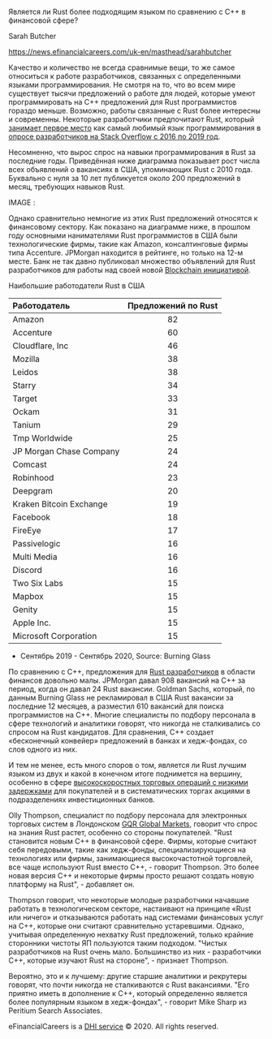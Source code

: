 Является ли Rust более подходящим языком по сравнению с C++ в финансовой сфере?

Sarah Butcher

https://news.efinancialcareers.com/uk-en/masthead/sarahbutcher

Качество и количество не всегда сравнимые вещи, то же самое относиться к работе разработчиков, связанных с определенными языками программирования. Не смотря на то, что во всем мире существует тысячи предложений о работе для людей, которые умеют программировать на C++ предложений для Rust программистов гораздо меньше. Возможно, работы связанные с Rust более интересны и современны. Некоторые разработчики предпочитают Rust, который [занимает первое место](https://news.efinancialcareers.com/us-en/3003953/programming-languages-used-by-investment-banks) как самый любимый язык программирования в [опросе разработчиков на Stack Overflow с 2016 по 2019 год](https://insights.stackoverflow.com/survey/2020#technology-programming-scripting-and-markup-languages-professional-developers).

Несомненно, что вырос спрос на навыки программирования в Rust за последние годы. Приведённая ниже диаграмма показывает рост числа всех объявлений о вакансиях в США, упоминающих Rust с 2010 года. Буквально с нуля за 10 лет публикуется около 200 предложений в месяц, требующих навыков Rust.

IMAGE :

Однако сравнительно немногие из этих Rust предложений относятся к финансовому сектору. Как показано на диаграмме ниже, в прошлом году основными нанимателями Rust программистов в США были технологические фирмы, такие как Amazon, консалтинговые фирмы типа Accenture. JPMorgan находится в рейтинге, но только на 12-м месте. Банк не так давно публиковал множество объявлений для Rust разработчиков для работы над своей новой [Blockchain инициативой](https://news.efinancialcareers.com/us-en/3004239/jpmorgan-blockchain-jobs).

Наибольшие работодатели Rust в США

| Работодатель | Предложений по Rust |
|:---|:---:|
| Amazon | 82 |
| Accenture | 60 |
| Cloudflare, Inc | 46 |
| Mozilla | 38 |
| Leidos | 38 |
| Starry | 34 |
| Target | 33 |
| Ockam | 31 |
| Tanium | 29 |
| Tmp Worldwide | 25 |
| JP Morgan Chase Company | 24 |
| Comcast | 24 |
| Robinhood | 23 |
| Deepgram | 20 |
| Kraken Bitcoin Exchange | 19 |
| Facebook | 18 |
| FireEye | 17 |
| Passivelogic | 16 |
| Multi Media | 16 |
| Discord | 16 |
| Two Six Labs | 15 |
| Mapbox | 15 |
| Genity | 15 |
| Apple Inc. | 15 |
| Microsoft Corporation | 15 |

* Сентябрь 2019 - Сентябрь 2020, Source: Burning Glass


По сравнению с C++, предложения для [Rust разработчиков](https://news.efinancialcareers.com/us-en/328776/rust-programming-language) в области финансов довольно малы. JPMorgan давал 908 вакансий на C++ за период, когда он давал 24 Rust вакансии. Goldman Sachs, который, по данным Burning Glass не рекламировал в США Rust вакансии за последние 12 месяцев, а разместил 610 вакансий для поиска программистов на C++. Многие специалисты по подбору персонала в сфере технологий и аналитики говорят, что никогда не сталкивались со спросом на Rust кандидатов. Для сравнения, C++ создает «бесконечный конвейер» предложений в банках и хедж-фондах, со слов одного из них.

И тем не менее, есть много споров о том, является ли Rust лучшим языком из двух и какой в конечном итоге поднимется на вершину, особенно в сфере [высокоскоростных торговых операций с низкими задержками](https://www.reddit.com/r/rust/comments/8cu241/i_see_alot_of_c_job_ads_for_low_latency/) для покупателей и в систематических торгах акциями в подразделениях инвестиционных банков.

Olly Thompson, специалист по подбору персонала для электронных торговых систем в Лондонском [GQR Global Markets](https://www.gqrgm.com/people/olly-thompson/), говорит что спрос на знания Rust растет, особенно со стороны покупателей. "Rust становится новым C++ в финансовой сфере. Фирмы, которые считают себя передовыми, такие как хедж-фонды, специализирующиеся на технологиях или фирмы, занимающиеся высокочастотной торговлей, все чаще используют Rust вместо C++, - говорит Thompson. Это более новая версия C++ и некоторые фирмы просто решают создать новую платформу на Rust", - добавляет он.

Thompson говорит, что некоторые молодые разработчики начавшие работать в технологическом секторе, настаивают на принципе «Rust или ничего» и отказываются работать над системами финансовых услуг на C++, которые они считают сравнительно устаревшими. Однако, учитывая определенную нехватку Rust предложений, только крайние сторонники чистоты ЯП пользуются таким подходом. "Чистых разработчиков на Rust очень мало. Большинство из них - разработчики C++, которые изучают Rust на стороне", - признает Thompson.

Вероятно, это и к лучшему: другие старшие аналитики и рекрутеры говорят, что почти никогда не сталкиваются с Rust вакансиями. "Его приятно иметь в дополнение к C++, который определенно является более популярным языком в хедж-фондах", - говорит Mike Sharp из Peritium Search Associates.

eFinancialCareers is a [DHI service](http://www.dhigroupinc.com/) © 2020. All rights reserved.
